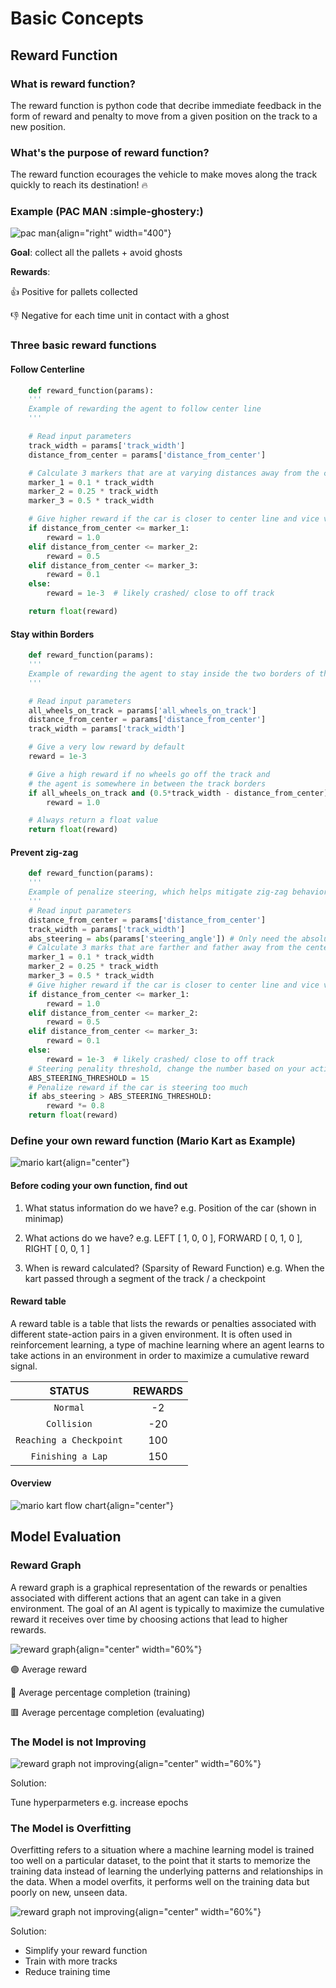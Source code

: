 # Basic Concepts

## Reward Function

### What is reward function?

The reward function is python code that decribe immediate feedback in the form of reward and penalty to move from a given position on the track to a new position.

### What's the purpose of reward function?

The reward function ecourages the vehicle to make moves along the track quickly to reach its destination! :fire:

### Example (PAC MAN :simple-ghostery:)

![pac man](img/ss7.png){align="right" width="400"}

**Goal**: collect all the pallets + avoid ghosts

**Rewards**:

:thumbsup: Positive for pallets collected

:thumbsdown: Negative for each time unit in contact with a ghost

### Three basic reward functions

#### Follow Centerline

```python linenums="1"
    def reward_function(params):
    '''
    Example of rewarding the agent to follow center line
    '''

    # Read input parameters
    track_width = params['track_width']
    distance_from_center = params['distance_from_center']

    # Calculate 3 markers that are at varying distances away from the center line
    marker_1 = 0.1 * track_width
    marker_2 = 0.25 * track_width
    marker_3 = 0.5 * track_width

    # Give higher reward if the car is closer to center line and vice versa
    if distance_from_center <= marker_1:
        reward = 1.0
    elif distance_from_center <= marker_2:
        reward = 0.5
    elif distance_from_center <= marker_3:
        reward = 0.1
    else:
        reward = 1e-3  # likely crashed/ close to off track

    return float(reward)
```

#### Stay within Borders

```python linenums="1"
    def reward_function(params):
    '''
    Example of rewarding the agent to stay inside the two borders of the track
    '''

    # Read input parameters
    all_wheels_on_track = params['all_wheels_on_track']
    distance_from_center = params['distance_from_center']
    track_width = params['track_width']

    # Give a very low reward by default
    reward = 1e-3

    # Give a high reward if no wheels go off the track and
    # the agent is somewhere in between the track borders
    if all_wheels_on_track and (0.5*track_width - distance_from_center) >= 0.05:
        reward = 1.0

    # Always return a float value
    return float(reward)
```

#### Prevent zig-zag

```python linenums="1"
    def reward_function(params):
    '''
    Example of penalize steering, which helps mitigate zig-zag behaviors
    '''
    # Read input parameters
    distance_from_center = params['distance_from_center']
    track_width = params['track_width']
    abs_steering = abs(params['steering_angle']) # Only need the absolute steering angle
    # Calculate 3 marks that are farther and father away from the center line
    marker_1 = 0.1 * track_width
    marker_2 = 0.25 * track_width
    marker_3 = 0.5 * track_width
    # Give higher reward if the car is closer to center line and vice versa
    if distance_from_center <= marker_1:
        reward = 1.0
    elif distance_from_center <= marker_2:
        reward = 0.5
    elif distance_from_center <= marker_3:
        reward = 0.1
    else:
        reward = 1e-3  # likely crashed/ close to off track
    # Steering penality threshold, change the number based on your action space setting
    ABS_STEERING_THRESHOLD = 15 
    # Penalize reward if the car is steering too much
    if abs_steering > ABS_STEERING_THRESHOLD:
        reward *= 0.8
    return float(reward)
```

### Define your own reward function (Mario Kart as Example)

![mario kart](img/ss8.png){align="center"}

#### Before coding your own function, find out

1. What status information do we have? e.g. Position of the car (shown in minimap)

2. What actions do we have? e.g. LEFT [ 1, 0, 0 ], FORWARD  [ 0, 1, 0 ], RIGHT [ 0, 0, 1 ]

3. When is reward calculated? (Sparsity of Reward Function) e.g. When the kart passed through a segment of the track / a checkpoint

#### Reward table

A reward table is a table that lists the rewards or penalties associated with different state-action pairs in a given environment. It is often used in reinforcement learning, a type of machine learning where an agent learns to take actions in an environment in order to maximize a cumulative reward signal.

| STATUS                    | REWARDS                          |
| :---------:               | :------------------------------: |
| `Normal`                  | -2 |
| `Collision`               | -20 |
| `Reaching a Checkpoint`   | 100 |
| `Finishing a Lap`         | 150 |

#### Overview

![mario kart flow chart](img/ss9.png){align="center"}


## Model Evaluation

### Reward Graph

A reward graph is a graphical representation of the rewards or penalties associated with different actions that an agent can take in a given environment. The goal of an AI agent is typically to maximize the cumulative reward it receives over time by choosing actions that lead to higher rewards.

![reward graph](img/ss10.png){align="center" width="60%"}

:green_circle: Average reward

:large_blue_diamond: Average percentage completion (training)

:red_square: Average percentage completion (evaluating)

### The Model is not Improving

![reward graph not improving](img/ss11.png){align="center" width="60%"}

Solution:

Tune hyperparmeters e.g. increase epochs

### The Model is Overfitting

Overfitting refers to a situation where a machine learning model is trained too well on a particular dataset, to the point that it starts to memorize the training data instead of learning the underlying patterns and relationships in the data. When a model overfits, it performs well on the training data but poorly on new, unseen data.

![reward graph not improving](img/ss11.png){align="center" width="60%"}

Solution:

- Simplify your reward function
- Train with more tracks
- Reduce training time
